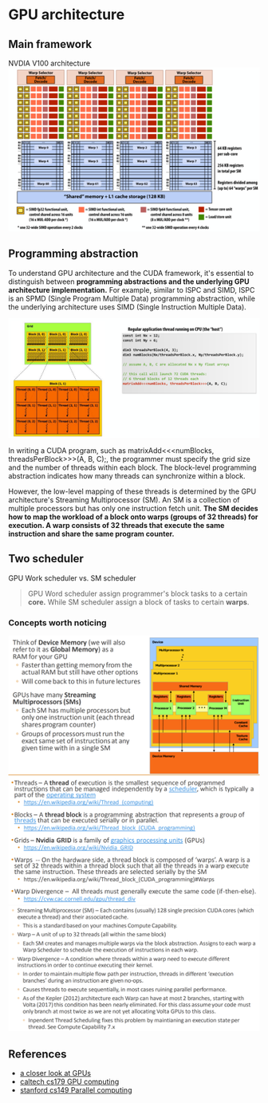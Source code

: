 # GPU architecture
## Main framework
NVDIA V100 architecture
![](../png/v100arch.png)

## Programming abstraction
To understand GPU architecture and the CUDA framework, it's essential to distinguish between **programming abstractions and the underlying GPU architecture implementation.** For example, similar to ISPC and SIMD, ISPC is an SPMD (Single Program Multiple Data) programming abstraction, while the underlying architecture uses SIMD (Single Instruction Multiple Data).

![](../png/gpugrid.png)

In writing a CUDA program, such as matrixAdd<<<numBlocks, threadsPerBlock>>>(A, B, C);, the programmer must specify the grid size and the number of threads within each block. The block-level programming abstraction indicates how many threads can synchronize within a block.

However, the low-level mapping of these threads is determined by the GPU architecture's Streaming Multiprocessor (SM). An SM is a collection of multiple processors but has only one instruction fetch unit. **The SM decides how to map the workload of a block onto warps (groups of 32 threads) for execution. A warp consists of 32 threads that execute the same instruction and share the same program counter.**

## Two scheduler
GPU Work scheduler vs. SM scheduler
> GPU Word scheduler assign programmer's block tasks to a certain **core.** While SM scheduler assign a block of tasks to certain **warps**.

### Concepts worth noticing
![](../png/mainframe.png)
![](../png/gpukeyword.png)
![](../png/gpukeywordhardware.png)
## References
* [a closer look at GPUs](https://www.researchgate.net/publication/220422248_A_closer_look_at_GPUs)
* [caltech cs179 GPU computing](http://courses.cms.caltech.edu/cs179/)
* [stanford cs149 Parallel computing](https://www.cs.cmu.edu/~15418/)
